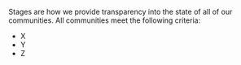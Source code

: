 Stages are how we provide transparency into the state of all of our communities. All communities meet the following criteria:

- X
- Y
- Z
